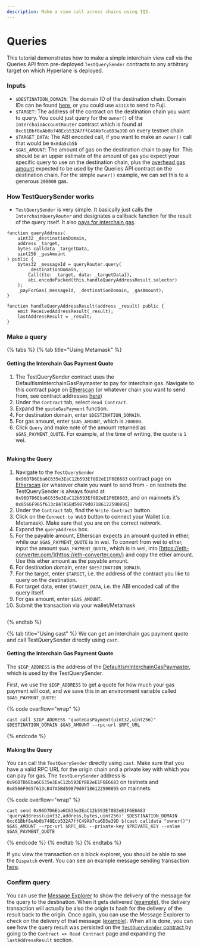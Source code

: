 ```yaml
---
description: Make a view call across chains using IQS.
---
```


# Queries

This tutorial demonstrates how to make a simple interchain view call via the Queries API from pre-deployed `TestQuerySender` contracts to any arbitrary target on which Hyperlane is deployed.

### Inputs

* `$DESTINATION_DOMAIN`: The domain ID of the destination chain. Domain IDs can be found [here](../../resources/domains.md), or you could use `43113` to send to Fuji.
* `$TARGET`: The address of the contract on the destination chain you want to query. You could just query for the `owner()` of the `InterchainAccountRouter` contract which is found at `0xc61Bbf8eAb0b748Ecb532A7ffC49Ab7ca6D3a39D` on every testnet chain
* `$TARGET_DATA`: The ABI encoded call, if you want to make an `owner()` call that would be `0x8da5cb5b`
* `$GAS_AMOUNT`: The amount of gas on the destination chain to pay for. This should be an upper estimate of the amount of gas you expect your specific query to use on the destination chain, plus the [overhead gas amount](../../apis/query.md#paying-for-interchain-gas) expected to be used by the Queries API contract on the destination chain. For the simple `owner()` example, we can set this to a generous `200000` gas.

### How TestQuerySender works

* `TestQuerySender` is very simple. It basically just calls the `InterchainQueryRouter` and designates a callback function for the result of the query itself. It also [pays for interchain gas](../../apis/query.md#paying-for-interchain-gas).

```solidity
function queryAddress(
    uint32 _destinationDomain,
    address _target,
    bytes calldata _targetData,
    uint256 _gasAmount
) public {
    bytes32 _messageId = queryRouter.query(
        _destinationDomain,
        Call({to: _target, data: _targetData}),
        abi.encodePacked(this.handleQueryAddressResult.selector)
    );
    _payForGas(_messageId, _destinationDomain, _gasAmount);
}

function handleQueryAddressResult(address _result) public {
    emit ReceivedAddressResult(_result);
    lastAddressResult = _result;
}
```

### Make a query

{% tabs %}
{% tab title="Using Metamask" %}
#### Getting the Interchain Gas Payment Quote

1. The TestQuerySender contract uses the DefaultIsmInterchainGasPaymaster to pay for interchain gas. Navigate to this contract page on [Etherscan](https://goerli.etherscan.io/address/0xF90cB82a76492614D07B82a7658917f3aC811Ac1) (or whatever chain you want to send from, see contract addresses [here](../../resources/addresses.md#defaultisminterchaingaspaymaster))
2. Under the `Contract` tab, select `Read Contract`.
3. Expand the `quoteGasPayment` function.
4. For destination domain, enter `$DESTINATION_DOMAIN`.
5. For gas amount, enter `$GAS_AMOUNT`, which is `200000`.
6. Click `Query` and make note of the amount returned as `$GAS_PAYMENT_QUOTE`. For example, at the time of writing, the quote is `1` wei.

<figure><img src="../../.gitbook/assets/Screen Shot 2023-01-31 at 1.55.10 PM (1).png" alt=""><figcaption></figcaption></figure>

#### Making the Query

1. Navigate to the `TestQuerySender` `0x96D7D6Eba6C635e3EaC12b593Ef8B2eE1F6E6683` contract page on [Etherscan](https://goerli.etherscan.io/address/0xF49ed566145eA1773c4Fb788b143Bd99f17b2024) (or whatever chain you want to send from - on testnets the TestQuerySender is always found at `0x96D7D6Eba6C635e3EaC12b593Ef8B2eE1F6E6683`, and on mainnets it's `0x8566F965f613cB47A5Bd59879d07186122590895`)
2. Under the `Contract` tab, find the `Write Contract` button.
3. Click on the `Connect to Web3` button to connect your Wallet (i.e. Metamask). Make sure that you are on the correct network.
4. Expand the `queryAddress` box.
5. For the payable amount, Etherscan expects an amount quoted in ether, while our `$GAS_PAYMENT_QUOTE` is in wei. To convert from wei to ether, input the amount `$GAS_PAYMENT_QUOTE`, which is in wei, into [https://eth-converter.com/](https://eth-converter.com/) and copy the ether amount. Use this ether amount as the payable amount.
6. For destination domain, enter `$DESTINATION_DOMAIN`.
7. For the target, enter `$TARGET`, i.e. the address of the contract you like to query on the destination.
8. For target data, enter `$TARGET_DATA`, i.e. the ABI encoded call of the query itself.
9. For gas amount, enter `$GAS_AMOUNT`.
10. Submit the transaction via your wallet/Metamask

<figure><img src="../../.gitbook/assets/Screen Shot 2023-01-31 at 2.14.07 PM.png" alt=""><figcaption></figcaption></figure>
{% endtab %}

{% tab title="Using cast" %}
We can get an interchain gas payment quote and call TestQuerySender directly using `cast`.&#x20;

#### Getting the Interchain Gas Payment Quote

The `$IGP_ADDRESS` is the address of the [DefaultIsmInterchainGasPaymaster](../../resources/addresses.md#defaultisminterchaingaspaymaster-1), which is used by the TestQuerySender.

First, we use the `$IGP_ADDRESS` to get a quote for how much your gas payment will cost, and we save this in an environment variable called `$GAS_PAYMENT_QUOTE`:

{% code overflow="wrap" %}
```shell
cast call $IGP_ADDRESS "quoteGasPayment(uint32,uint256)" $DESTINATION_DOMAIN $GAS_AMOUNT --rpc-url $RPC_URL
```
{% endcode %}

#### Making the Query

You can call the `TestQuerySender` directly using `cast`. Make sure that you have a valid RPC URL for the origin chain and a private key with which you can pay for gas. The `TestQuerySender` address is `0x96D7D6Eba6C635e3EaC12b593Ef8B2eE1F6E6683` on testnets and `0x8566F965f613cB47A5Bd59879d07186122590895` on mainnets.

{% code overflow="wrap" %}
```shell
cast send 0x96D7D6Eba6C635e3EaC12b593Ef8B2eE1F6E6683 'queryAddress(uint32,address,bytes,uint256)' $DESTINATION_DOMAIN 0xc61Bbf8eAb0b748Ecb532A7ffC49Ab7ca6D3a39D $(cast calldata "owner()") $GAS_AMOUNT --rpc-url $RPC_URL --private-key $PRIVATE_KEY --value $GAS_PAYMENT_QUOTE
```
{% endcode %}
{% endtab %}
{% endtabs %}

If you view the transaction on a block explorer, you should be able to see the `Dispatch` event. You can see an example message sending transaction [here](https://goerli.etherscan.io/tx/0x193b6e25d49a7c3ca0ad70467d9bd0911cc65dc8735470d41a544be934b58b36#eventlog).

### Confirm query

You can use the [Message Explorer](https://explorer.hyperlane.xyz/) to show the delivery of the message for the query to the destination. When it gets delivered ([example](https://explorer.hyperlane.xyz/message/c9678d49de18267ef2afae7b0c42035cb85df28bb8681cb296d772cb81207a40)), the delivery transaction will actually be also the origin tx hash for the delivery of the result back to the origin. Once again, you can use the Message Explorer to check on the delivery of that message ([example](https://explorer.hyperlane.xyz/message/bf38835a7b58fe28c8ec4b35e6a97fee6b44ca85cb843c0793373ccc7a9d3bfa)). When all is done, you can see how the query result was persisted on the [`TestQuerySender` contract ](https://goerli.etherscan.io/address/0x96D7D6Eba6C635e3EaC12b593Ef8B2eE1F6E6683#readContract)by going to the `Contract => Read Contract` page and expanding the `lastAddressResult` section.

<figure><img src="../../.gitbook/assets/Screen Shot 2023-01-31 at 2.28.57 PM.png" alt=""><figcaption></figcaption></figure>
